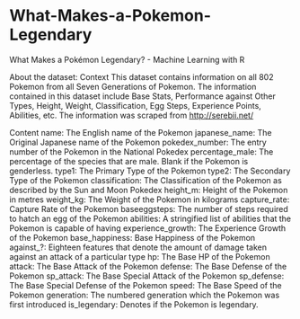 # What-Makes-a-Pokemon-Legendary
What Makes a Pokémon Legendary? - Machine Learning with R

About the dataset: 
Context
This dataset contains information on all 802 Pokemon from all Seven Generations of Pokemon. The information contained in this dataset include Base Stats, Performance against Other Types, Height, Weight, Classification, Egg Steps, Experience Points, Abilities, etc. The information was scraped from http://serebii.net/

Content
name: The English name of the Pokemon
japanese_name: The Original Japanese name of the Pokemon
pokedex_number: The entry number of the Pokemon in the National Pokedex
percentage_male: The percentage of the species that are male. Blank if the Pokemon is genderless.
type1: The Primary Type of the Pokemon
type2: The Secondary Type of the Pokemon
classification: The Classification of the Pokemon as described by the Sun and Moon Pokedex
height_m: Height of the Pokemon in metres
weight_kg: The Weight of the Pokemon in kilograms
capture_rate: Capture Rate of the Pokemon
baseeggsteps: The number of steps required to hatch an egg of the Pokemon
abilities: A stringified list of abilities that the Pokemon is capable of having
experience_growth: The Experience Growth of the Pokemon
base_happiness: Base Happiness of the Pokemon
against_?: Eighteen features that denote the amount of damage taken against an attack of a particular type
hp: The Base HP of the Pokemon
attack: The Base Attack of the Pokemon
defense: The Base Defense of the Pokemon
sp_attack: The Base Special Attack of the Pokemon
sp_defense: The Base Special Defense of the Pokemon
speed: The Base Speed of the Pokemon
generation: The numbered generation which the Pokemon was first introduced
is_legendary: Denotes if the Pokemon is legendary.
